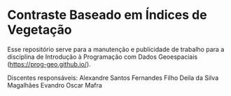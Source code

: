 # Contraste Baseado em Índices de Vegetação
Esse repositório serve para a manutenção e publicidade de trabalho para a disciplina de Introdução à Programação com Dados Geoespaciais (https://prog-geo.github.io/).

Discentes responsáveis:
Alexandre Santos Fernandes Filho
Deila da Silva Magalhães
Evandro Oscar Mafra
